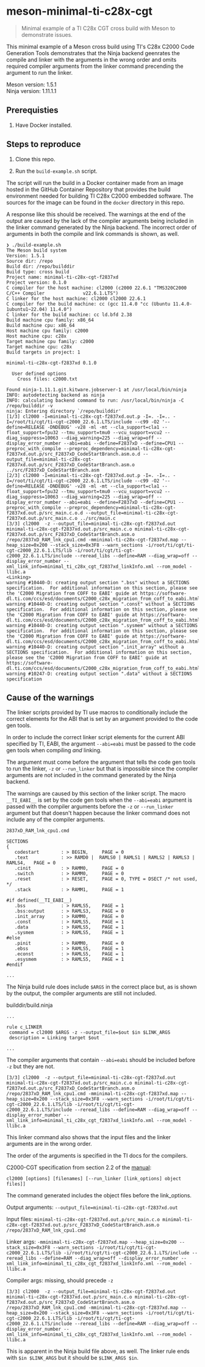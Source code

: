 # meson-minimal-ti-c28x-cgt

> Minimal example of a TI C28x CGT cross build with Meson to demonstrate issues.

This minimal example of a Meson cross build using TI's C28x C2000 Code
Generation Tools demonstrates that the Ninja backend geenrates the compile and
linker with the arguments in the wrong order and omits required compiler
arguments from the linker command precending the argument to run the linker.

Meson version: 1.5.1  
Ninja version: 1.11.1.1

## Prerequisties

1. Have Docker installed.

## Steps to reproduce

1. Clone this repo.

2. Run the `build-example.sh` script.

The script will run the build in a Docker container made from an image hosted in
the GitHub Container Repository that provides the build environment needed for
building TI C28x C2000 embedded software. The sources for the image can be found
in the `docker` directory in this repo.

A response like this should be received. The warnings at the end of the output
are caused by the lack of the compiler arguments being included in the linker
command generated by the Ninja backend. The incorrect order of arguments
in both the compile and link commands is shown, as well.  

```text
❯ ./build-example.sh
The Meson build system
Version: 1.5.1
Source dir: /repo
Build dir: /repo/builddir
Build type: cross build
Project name: minimal-ti-c28x-cgt-f2837xd
Project version: 0.1.0
C compiler for the host machine: cl2000 (c2000 22.6.1 "TMS320C2000 C/C++ Compiler              v22.6.1.LTS")
C linker for the host machine: cl2000 cl2000 22.6.1
C compiler for the build machine: cc (gcc 11.4.0 "cc (Ubuntu 11.4.0-1ubuntu1~22.04) 11.4.0")
C linker for the build machine: cc ld.bfd 2.38
Build machine cpu family: x86_64
Build machine cpu: x86_64
Host machine cpu family: c2000
Host machine cpu: c28x
Target machine cpu family: c2000
Target machine cpu: c28x
Build targets in project: 1

minimal-ti-c28x-cgt-f2837xd 0.1.0

  User defined options
    Cross files: c2000.txt

Found ninja-1.11.1.git.kitware.jobserver-1 at /usr/local/bin/ninja
INFO: autodetecting backend as ninja
INFO: calculating backend command to run: /usr/local/bin/ninja -C /repo/builddir -v
ninja: Entering directory `/repo/builddir'
[1/3] cl2000 -I=minimal-ti-c28x-cgt-f2837xd.out.p -I=. -I=.. -I=/root/ti/cgt/ti-cgt-c2000_22.6.1.LTS/include --c99 -O2 '--define=RELEASE -DNDEBUG' -v28 -ml -mt --cla_support=cla1 --float_support=fpu32 --tmu_support=tmu0 --vcu_support=vcu2 --diag_suppress=10063 --diag_warning=225 --diag_wrap=off --display_error_number --abi=eabi --define=F2837xD --define=CPU1 --preproc_with_compile --preproc_dependency=minimal-ti-c28x-cgt-f2837xd.out.p/src_F2837xD_CodeStartBranch.asm.o.d --output_file=minimal-ti-c28x-cgt-f2837xd.out.p/src_F2837xD_CodeStartBranch.asm.o ../src/F2837xD_CodeStartBranch.asm
[2/3] cl2000 -I=minimal-ti-c28x-cgt-f2837xd.out.p -I=. -I=.. -I=/root/ti/cgt/ti-cgt-c2000_22.6.1.LTS/include --c99 -O2 '--define=RELEASE -DNDEBUG' -v28 -ml -mt --cla_support=cla1 --float_support=fpu32 --tmu_support=tmu0 --vcu_support=vcu2 --diag_suppress=10063 --diag_warning=225 --diag_wrap=off --display_error_number --abi=eabi --define=F2837xD --define=CPU1 --preproc_with_compile --preproc_dependency=minimal-ti-c28x-cgt-f2837xd.out.p/src_main.c.o.d --output_file=minimal-ti-c28x-cgt-f2837xd.out.p/src_main.c.o ../src/main.c
[3/3] cl2000  -z --output_file=minimal-ti-c28x-cgt-f2837xd.out minimal-ti-c28x-cgt-f2837xd.out.p/src_main.c.o minimal-ti-c28x-cgt-f2837xd.out.p/src_F2837xD_CodeStartBranch.asm.o /repo/2837xD_RAM_lnk_cpu1.cmd -mminimal-ti-c28x-cgt-f2837xd.map --heap_size=0x200 --stack_size=0x3F8 --warn_sections -i/root/ti/cgt/ti-cgt-c2000_22.6.1.LTS/lib -i/root/ti/cgt/ti-cgt-c2000_22.6.1.LTS/include --reread_libs --define=RAM --diag_wrap=off --display_error_number --xml_link_info=minimal_ti_c28x_cgt_f2837xd_linkInfo.xml --rom_model -llibc.a
<Linking>
warning #10440-D: creating output section ".bss" without a SECTIONS specification.  For additional information on this section, please see the 'C2000 Migration from COFF to EABI' guide at https://software-dl.ti.com/ccs/esd/documents/C2000_c28x_migration_from_coff_to_eabi.html
warning #10440-D: creating output section ".const" without a SECTIONS specification.  For additional information on this section, please see the 'C2000 Migration from COFF to EABI' guide at https://software-dl.ti.com/ccs/esd/documents/C2000_c28x_migration_from_coff_to_eabi.html
warning #10440-D: creating output section ".sysmem" without a SECTIONS specification.  For additional information on this section, please see the 'C2000 Migration from COFF to EABI' guide at https://software-dl.ti.com/ccs/esd/documents/C2000_c28x_migration_from_coff_to_eabi.html
warning #10440-D: creating output section ".init_array" without a SECTIONS specification.  For additional information on this section, please see the 'C2000 Migration from COFF to EABI' guide at https://software-dl.ti.com/ccs/esd/documents/C2000_c28x_migration_from_coff_to_eabi.html
warning #10247-D: creating output section ".data" without a SECTIONS specification
```

## Cause of the warnings

The linker scripts provided by TI use macros to conditionally include the
correct elements for the ABI that is set by an argument provided to the code gen
tools.

In order to include the correct linker script elements for the current
ABI specified by TI, EABI, the argument `--abi=eabi` must be passed to the code
gen tools when compiling *and* linking.

The argument must come before the
argument that tells the code gen tools to run the linker, `-z` or `--run_linker`
but that is impossible since the compiler arguments are not included in the
command generated by the Ninja backend.

The warnings are caused by this section of the linker script. The macro
`__TI_EABI__` is set by the code gen tools when the `--abi=eabi` argument is
passed with the compiler arguments before the `-z` or `--run_linker` argument
but that doesn't happen because the linker command does not include any of the
compiler arguments.

`2837xD_RAM_lnk_cpu1.cmd`
```
SECTIONS
{
   codestart        : > BEGIN,     PAGE = 0
   .text            : >> RAMD0 |  RAMLS0 | RAMLS1 | RAMLS2 | RAMLS3 | RAMLS4,   PAGE = 0
   .cinit           : > RAMM0,     PAGE = 0
   .switch          : > RAMM0,     PAGE = 0
   .reset           : > RESET,     PAGE = 0, TYPE = DSECT /* not used, */
   .stack           : > RAMM1,     PAGE = 1

#if defined(__TI_EABI__)
   .bss             : > RAMLS5,    PAGE = 1
   .bss:output      : > RAMLS3,    PAGE = 0
   .init_array      : > RAMM0,     PAGE = 0
   .const           : > RAMLS5,    PAGE = 1
   .data            : > RAMLS5,    PAGE = 1
   .sysmem          : > RAMLS5,    PAGE = 1
#else
   .pinit           : > RAMM0,     PAGE = 0
   .ebss            : > RAMLS5,    PAGE = 1
   .econst          : > RAMLS5,    PAGE = 1
   .esysmem         : > RAMLS5,    PAGE = 1
#endif

...
```

The Ninja build rule does include `$ARGS` in the correct place but, as is shown
by the output, the compiler arguments are still not included.

builddir/build.ninja

```
...

rule c_LINKER
 command = cl2000 $ARGS -z --output_file=$out $in $LINK_ARGS
 description = Linking target $out

...
```

The compiler arguments that contain `--abi=eabi` should be included before `-z`
but they are not.

```
[3/3] cl2000  -z --output_file=minimal-ti-c28x-cgt-f2837xd.out minimal-ti-c28x-cgt-f2837xd.out.p/src_main.c.o minimal-ti-c28x-cgt-f2837xd.out.p/src_F2837xD_CodeStartBranch.asm.o /repo/2837xD_RAM_lnk_cpu1.cmd -mminimal-ti-c28x-cgt-f2837xd.map --heap_size=0x200 --stack_size=0x3F8 --warn_sections -i/root/ti/cgt/ti-cgt-c2000_22.6.1.LTS/lib -i/root/ti/cgt/ti-cgt-c2000_22.6.1.LTS/include --reread_libs --define=RAM --diag_wrap=off --display_error_number --xml_link_info=minimal_ti_c28x_cgt_f2837xd_linkInfo.xml --rom_model -llibc.a
```

This linker command also shows that the input files and the linker arguments are
in the wrong order.

The order of the arguments is specified in the TI docs for the compilers.

C2000-CGT specification from section 2.2 of the
[manual](https://www.ti.com/lit/ug/spru514z/spru514z.pdf):

```text
cl2000 [options] [filenames] [--run_linker [link_options] object files]]
```

The command generated includes the object files before the link_options.

Output arguments: `--output_file=minimal-ti-c28x-cgt-f2837xd.out`

Input files: `minimal-ti-c28x-cgt-f2837xd.out.p/src_main.c.o minimal-ti-c28x-cgt-f2837xd.out.p/src_F2837xD_CodeStartBranch.asm.o /repo/2837xD_RAM_lnk_cpu1.cmd`

Linker args: `-mminimal-ti-c28x-cgt-f2837xd.map --heap_size=0x200 --stack_size=0x3F8 --warn_sections -i/root/ti/cgt/ti-cgt-c2000_22.6.1.LTS/lib -i/root/ti/cgt/ti-cgt-c2000_22.6.1.LTS/include --reread_libs --define=RAM --diag_wrap=off --display_error_number --xml_link_info=minimal_ti_c28x_cgt_f2837xd_linkInfo.xml --rom_model -llibc.a`

Compiler args: missing, should precede `-z`

```
[3/3] cl2000  -z --output_file=minimal-ti-c28x-cgt-f2837xd.out minimal-ti-c28x-cgt-f2837xd.out.p/src_main.c.o minimal-ti-c28x-cgt-f2837xd.out.p/src_F2837xD_CodeStartBranch.asm.o /repo/2837xD_RAM_lnk_cpu1.cmd -mminimal-ti-c28x-cgt-f2837xd.map --heap_size=0x200 --stack_size=0x3F8 --warn_sections -i/root/ti/cgt/ti-cgt-c2000_22.6.1.LTS/lib -i/root/ti/cgt/ti-cgt-c2000_22.6.1.LTS/include --reread_libs --define=RAM --diag_wrap=off --display_error_number --xml_link_info=minimal_ti_c28x_cgt_f2837xd_linkInfo.xml --rom_model -llibc.a
```

This is apparent in the Ninja build file above, as well. The linker rule ends
with `$in $LINK_ARGS` but it should be `$LINK_ARGS $in`.
